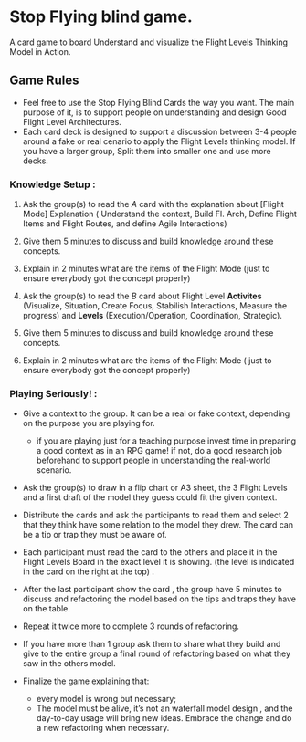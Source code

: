 # Stop Flying blind game.

A card game to board Understand and visualize the Flight Levels Thinking Model in Action.

## Game Rules
*  Feel free to use the Stop Flying Blind Cards the way you want. The main purpose of it, is to support people on understanding and design  Good Flight Level Architectures.
* Each card deck is designed to support a discussion between 3-4 people around a fake or real cenario to apply the Flight Levels thinking model. If you have a larger group, Split them into smaller one and use more decks.

### Knowledge Setup : 
1. Ask  the group(s) to read the *A* card with the explanation about [Flight Mode] Explanation ( Understand the context, Build Fl. Arch, Define Flight Items and Flight Routes, and define Agile Interactions)
2. Give them 5 minutes  to discuss and build knowledge around these concepts.
3. Explain in 2 minutes what are the items of the Flight Mode (just to ensure everybody got the concept properly)

4. Ask the group(s) to read the *B* card about Flight Level **Activites** (Visualize, Situation, Create Focus, Stabilish Interactions, Measure the progress) and **Levels** (Execution/Operation, Coordination, Strategic).
5. Give them 5 minutes  to discuss and build knowledge around these concepts.
6. Explain in 2 minutes what are the items of the Flight Mode ( just to ensure everybody got the concept properly)


### Playing Seriously!  : 

* Give a context to the group. It can be a real or fake context, depending on the purpose you are playing for.
  * if you are playing just for a teaching purpose invest time in preparing a good context as in an RPG game!  if not,  do a good research job beforehand to support people in understanding the real-world scenario.
  
* Ask  the group(s)  to draw in a flip chart or A3 sheet, the 3 Flight Levels and a first draft of the model they guess could fit the given context.
* Distribute the cards and ask  the participants to read them and select 2 that they think have some relation to the model they drew. The card can be a tip or trap they must be aware of.
* Each participant must read the card to the others and place it  in the Flight Levels Board in the exact level it is showing. (the level is indicated in the card on the right at the top) .
* After the last participant show the card , the group have 5 minutes to discuss and refactoring the model based on the tips and traps  they have on the table.
* Repeat it twice more to complete 3 rounds of refactoring.
* If you have more than 1 group  ask them to share what they build  and give to the entire group a final round of refactoring based on what they saw in the others model.
* Finalize the game explaining that:
  * every model is wrong but necessary;
  * The model must be alive, it’s not an waterfall model design , and the day-to-day usage will bring new ideas. Embrace the change and do a new refactoring when necessary.


